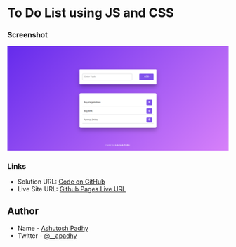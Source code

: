 # To Do List using JS and CSS

### Screenshot

![screenshot](screenshot.png)

### Links

- Solution URL: [Code on GitHub](https://github.com/a-padhy/To-Do-List)
- Live Site URL: [Github Pages Live URL](https://ap-mytodolist.vercel.app/)

## Author

- Name - [Ashutosh Padhy](https://ashutoshpadhy.vercel.app/)
- Twitter - [@__apadhy](https://www.twitter.com/__apadhy)
